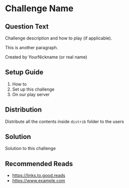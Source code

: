 # Challenge Name

## Question Text

Challenge description and how to play (if applicable).

This is another paragraph.

Created by YourNickname (or real name)

## Setup Guide
1. How to
2. Set up this challenge
3. On our play server

## Distribution
Distribute all the contents inside `distrib` folder to the users

## Solution
Solution to this challenge

## Recommended Reads
* https://links.to.good.reads
* https://www.example.com